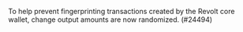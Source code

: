 To help prevent fingerprinting transactions created by the Revolt core wallet, change output
amounts are now randomized. (#24494)
